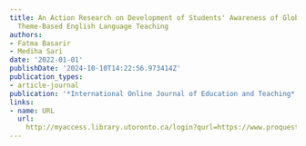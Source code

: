 ```yaml
---
title: An Action Research on Development of Students' Awareness of Global Issues through
  Theme-Based English Language Teaching
authors:
- Fatma Basarir
- Mediha Sari
date: '2022-01-01'
publishDate: '2024-10-10T14:22:56.973414Z'
publication_types:
- article-journal
publication: '*International Online Journal of Education and Teaching*'
links:
- name: URL
  url: 
    http://myaccess.library.utoronto.ca/login?qurl=https://www.proquest.com/docview/2722535916?accountid=14771&bdid=38382&_bd=VoaERM9eXyi6MEIfccJzPlG2c3Q%3D
---
```

